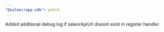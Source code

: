 ```yaml
---
"@saleor/app-sdk": patch
---
```


Added additional debug log if saleorApiUrl doesnt exist in register handler
